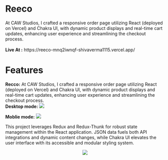 <h1>Reeco</h1> At CAW Studios, I crafted a responsive order page utilizing React (deployed on Vercel) and Chakra UI, with dynamic product displays and real-time cart updates, enhancing user experience and streamlining the checkout process.
<br/>
<br/>
<b>Live At :</b> https://reeco-mnq2iwnqf-shivaverma1115.vercel.app/

# Features 

**Recco:** At CAW Studios, I crafted a responsive order page utilizing React (deployed on Vercel) and Chakra UI, with dynamic product displays and real-time cart updates, enhancing user experience and streamlining the checkout process.
<br/>
**Desktop mode:** 
<img src="https://res.cloudinary.com/dbbuqesjg/image/upload/v1702625828/Reeco%20Image/Screenshot_11_lwi0mw.png" />


**Moblie mode:** 
<img src="https://res.cloudinary.com/dbbuqesjg/image/upload/v1702625941/Reeco%20Image/Screenshot_12_a1owzc.png" />

This project leverages Redux and Redux-Thunk for robust state management within the React application. JSON data fuels both API integrations and dynamic content changes, while Chakra UI elevates the user interface with its accessible and modular styling system.

<p align="center">
  <a href="https://skillicons.dev">
    <img src="https://skillicons.dev/icons?i=react,js,contextapi,mongodb,node,express,chakraui,css,git" />
  </a>
</p>

